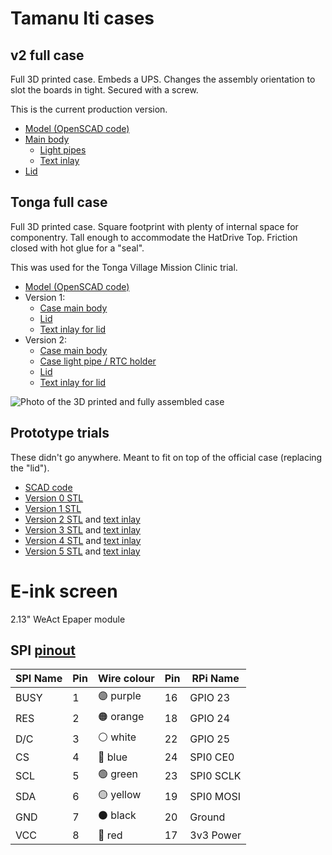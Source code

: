 # Tamanu Iti cases

## v2 full case

Full 3D printed case.
Embeds a UPS.
Changes the assembly orientation to slot the boards in tight.
Secured with a screw.

This is the current production version.

- [Model (OpenSCAD code)](./v2/case.scad)
- [Main body](./v2/renders/main-body.stl)
  - [Light pipes](./v2/renders/light-pipes.stl)
  - [Text inlay](./v2/renders/right-text-inlay.stl)
- [Lid](./v2/renders/lid.stl)

<!-- ![Photo of the 3D printed and fully assembled case](./v2/renders/assembled.jpg) -->

## Tonga full case

Full 3D printed case.
Square footprint with plenty of internal space for componentry.
Tall enough to accommodate the HatDrive Top.
Friction closed with hot glue for a "seal".

This was used for the Tonga Village Mission Clinic trial.

- [Model (OpenSCAD code)](./tonga/case.scad)
- Version 1:
  - [Case main body](./tonga/renders/case-tonga-1C.stl)
  - [Lid](./tonga/renders/case-tonga-1L.stl)
  - [Text inlay for lid](./tonga/renders/case-tonga-1T.stl)
- Version 2:
  - [Case main body](./tonga/renders/case-tonga-2C.stl)
  - [Case light pipe / RTC holder](./tonga/renders/case-tonga-2P.stl)
  - [Lid](./tonga/renders/case-tonga-2L.stl)
  - [Text inlay for lid](./tonga/renders/case-tonga-2T.stl)

![Photo of the 3D printed and fully assembled case](./tonga/renders/case-tonga-2.jpg)

## Prototype trials

These didn't go anywhere.
Meant to fit on top of the official case (replacing the "lid").

- [SCAD code](./proto-0/case.scad)
- [Version 0 STL](./proto-0/renders/case-proto-0.stl)
- [Version 1 STL](./proto-0/renders/case-proto-1.stl)
- [Version 2 STL](./proto-0/renders/case-proto-2.stl) and [text inlay](./proto-0/renders/case-proto-2T.stl)
- [Version 3 STL](./proto-0/renders/case-proto-3.stl) and [text inlay](./proto-0/renders/case-proto-3T.stl)
- [Version 4 STL](./proto-0/renders/case-proto-4.stl) and [text inlay](./proto-0/renders/case-proto-4T.stl)
- [Version 5 STL](./proto-0/renders/case-proto-5.stl) and [text inlay](./proto-0/renders/case-proto-5T.stl)

# E-ink screen

2.13" WeAct Epaper module

## SPI [pinout](https://pinout.xyz/pinout/spi)

| SPI Name | Pin | Wire colour            | Pin | RPi Name  |
|----------|-----|------------------------|-----|-----------|
| BUSY     | 1   | :purple_circle: purple   | 16  | GPIO 23   |
| RES      | 2   | :orange_circle: orange | 18  | GPIO 24   |
| D/C      | 3   | :white_circle: white   | 22  | GPIO 25   |
| CS       | 4   | 🔵 blue                | 24  | SPI0 CE0  |
| SCL      | 5   | :green_circle: green   | 23  | SPI0 SCLK |
| SDA      | 6   | :yellow_circle: yellow | 19  | SPI0 MOSI |
| GND      | 7   | :black_circle: black   | 20  | Ground    |
| VCC      | 8   | :red_circle: red       | 17  | 3v3 Power |
